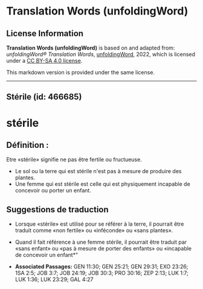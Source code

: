 # Translation Words (unfoldingWord)

## License Information

**Translation Words (unfoldingWord)** is based on and adapted from: _unfoldingWord® Translation Words_, [unfoldingWord](https://unfoldingword.org/utw), 2022, which is licensed under a [CC BY-SA 4.0 license](https://creativecommons.org/licenses/by-sa/4.0/legalcode.en).

This markdown version is provided under the same license.



--------------------------------

## Stérile (id: 466685)

stérile
=======

Définition :
------------

Etre «stérile» signifie ne pas être fertile ou fructueuse.

* Le sol ou la terre qui est stérile n'est pas à mesure de produire des plantes.
* Une femme qui est stérile est celle qui est physiquement incapable de concevoir ou porter un enfant.

Suggestions de traduction
-------------------------

* Lorsque «stérile» est utilisé pour se référer à la terre, il pourrait être traduit comme «non fertile» ou «inféconde» ou «sans plantes».
* Quand il fait référence à une femme stérile, il pourrait être traduit par «sans enfant» ou «pas à mesure de porter des enfants» ou «incapable de concevoir un enfant\*"

* **Associated Passages:** GEN 11:30; GEN 25:21; GEN 29:31; EXO 23:26; 1SA 2:5; JOB 3:7; JOB 24:19; JOB 30:3; PRO 30:16; ZEP 2:13; LUK 1:7; LUK 1:36; LUK 23:29; GAL 4:27

